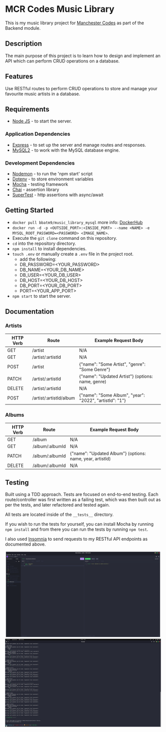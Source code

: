 # MCR Codes Music Library

This is my music library project for [Manchester Codes](https://www.manchestercodes.com/) as part of the Backend module.

## Description

The main purpose of this project is to learn how to design and implement an API which can perform CRUD operations on a database.

## Features

Use RESTful routes to perform CRUD operations to store and manage your favourite music artists in a database.

## Requirements

- [Node JS](https://nodejs.org/en/) - to start the server.

### Application Dependencies

- [Express](https://expressjs.com/) - to set up the server and manage routes and responses.
- [MySQL2](https://github.com/sidorares/node-mysql2#readme) - to work with the MySQL database engine.

### Development Dependencies

- [Nodemon](https://nodemon.io/) - to run the 'npm start' script
- [Dotenv](https://github.com/motdotla/dotenv#readme) - to store environment variables
- [Mocha](https://mochajs.org/) - testing framework
- [Chai](https://www.chaijs.com/) - assertion library
- [SuperTest](https://github.com/visionmedia/supertest#readme) - http assertions with async/await

## Getting Started

- `docker pull bbatm9/music_library_mysql` more info: [DockerHub](https://hub.docker.com/r/bbatm9/music_library_mysql)
- `docker run -d -p <OUTSIDE_PORT>:<INSIDE_PORT> --name <NAME> -e MYSQL_ROOT_PASSWORD=<PASSWORD> <IMAGE_NAME>`.
- Execute the `git clone` command on this repository.
- `cd` into the repository directory.
- `npm install` to install dependencies.
- `touch .env` or manually create a `.env` file in the project root.
  - add the following:
  - DB_PASSWORD=<YOUR_PASSWORD>
  - DB_NAME=<YOUR_DB_NAME>
  - DB_USER=<YOUR_DB_USER>
  - DB_HOST=<YOUR_DB_HOST>
  - DB_PORT=<YOUR_DB_PORT>
  - PORT=<YOUR_APP_PORT>
- `npm start` to start the server.

## Documentation

### Artists

| HTTP Verb | Route                   | Example Request Body                                    |
| --------- | ----------------------- | ------------------------------------------------------- |
| GET       | /artist                 | N/A                                                     |
| GET       | /artist/:artistId       | N/A                                                     |
| POST      | /artist                 | {"name": "Some Artist", "genre": "Some Genre"}          |
| PATCH     | /artist/:artistId       | {"name": "Updated Artist"} (options: name, genre)       |
| DELETE    | /artist/:artistId       | N/A                                                     |
| POST      | /artist/:artistId/album | {"name": "Some Album", "year": "2022", "artistId": "1"} |

### Albums

| HTTP Verb | Route           | Example Request Body                                      |
| --------- | --------------- | --------------------------------------------------------- |
| GET       | /album          | N/A                                                       |
| GET       | /album/:albumId | N/A                                                       |
| PATCH     | /album/:albumId | {"name": "Updated Album"} (options: name, year, artistId) |
| DELETE    | /album/:albumId | N/A                                                       |

## Testing

Built using a TDD approach. Tests are focused on end-to-end testing. Each route/controller was first written as a failing test, which was then built out as per the tests, and later refactored and tested again.

All tests are located inside of the `__tests__` directory.

If you wish to run the tests for yourself, you can install Mocha by running `npm install` and from there you can run the tests by running `npm test`.

I also used [Insomnia](https://insomnia.rest/) to send requests to my RESTful API endpoints as documented above.

![Insomnia API Testing](./__tests__/screenshots/insomnia-collections.png)
![Passing Tests!](./__tests__/screenshots/passing-tests.png)
